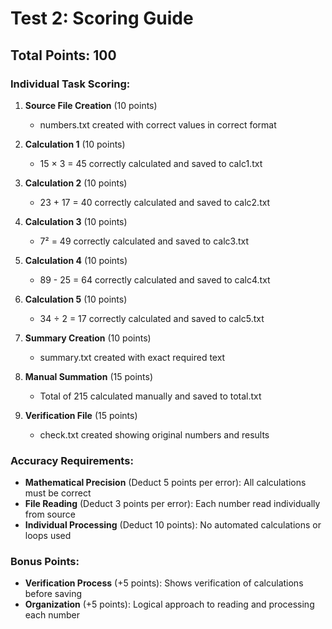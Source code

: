 # Test 2: Scoring Guide

## Total Points: 100

### Individual Task Scoring:
1. **Source File Creation** (10 points)
   - numbers.txt created with correct values in correct format

2. **Calculation 1** (10 points)
   - 15 × 3 = 45 correctly calculated and saved to calc1.txt

3. **Calculation 2** (10 points)
   - 23 + 17 = 40 correctly calculated and saved to calc2.txt

4. **Calculation 3** (10 points)
   - 7² = 49 correctly calculated and saved to calc3.txt

5. **Calculation 4** (10 points)
   - 89 - 25 = 64 correctly calculated and saved to calc4.txt

6. **Calculation 5** (10 points)
   - 34 ÷ 2 = 17 correctly calculated and saved to calc5.txt

7. **Summary Creation** (10 points)
   - summary.txt created with exact required text

8. **Manual Summation** (15 points)
   - Total of 215 calculated manually and saved to total.txt

9. **Verification File** (15 points)
   - check.txt created showing original numbers and results

### Accuracy Requirements:
- **Mathematical Precision** (Deduct 5 points per error): All calculations must be correct
- **File Reading** (Deduct 3 points per error): Each number read individually from source
- **Individual Processing** (Deduct 10 points): No automated calculations or loops used

### Bonus Points:
- **Verification Process** (+5 points): Shows verification of calculations before saving
- **Organization** (+5 points): Logical approach to reading and processing each number